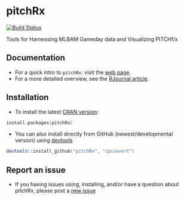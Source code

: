 pitchRx
=======

[![Build Status](https://travis-ci.org/cpsievert/pitchRx.png)](https://travis-ci.org/cpsievert/pitchRx)

Tools for Harnessing MLBAM Gameday data and Visualizing PITCHf/x

## Documentation

* For a quick intro to `pitchRx`: visit the [web page](http://cpsievert.github.com/pitchRx/).
* For a more detailed overview, see the [RJournal article](http://journal.r-project.org/archive/accepted/sievert.pdf).

## Installation

* To install the latest [CRAN version](http://cran.r-project.org/web/packages/pitchRx/): 

```s
install.packages(pitchRx)
```

* You can also install directly from GitHub (newest/developmental version) using [devtools](http://cran.r-project.org/web/packages/devtools/)

```s
devtools::install_github("pitchRx", "cpsievert")
```

## Report an issue

* If you having issues using, installing, and/or have a question about pitchRx, please post a [new issue](https://github.com/cpsievert/pitchRx/issues?state=open)
